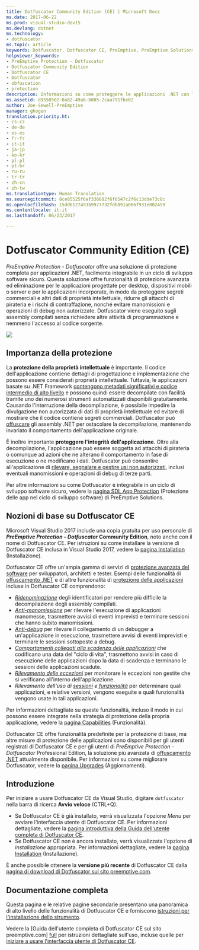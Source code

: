 ```yaml
---
title: Dotfuscator Community Edition (CE) | Microsoft Docs
ms.date: 2017-06-22
ms.prod: visual-studio-dev15
ms.devlang: dotnet
ms.technology:
- dotfuscator
ms.topic: article
keywords: Dotfuscator, Dotfuscator CE, PreEmptive, PreEmptive Solutions, PreEmptive Protection, protezione, community edition, offuscamento, .NET, gratuito, Visual Studio 2017
helpviewer_keywords:
- PreEmptive Protection - Dotfuscator
- Dotfuscator Community Edition
- Dotfuscator CE
- Dotfuscator
- obfuscation
- protection
description: Informazioni su come proteggere le applicazioni .NET con la versione gratuita di Dotfuscator Community Edition inclusa in Visual Studio 2017.
ms.assetid: d9550502-0a82-49a6-b005-2caa791fbe02
author: Joe-Sewell-PreEmptive
manager: ghogen
translation.priority.ht:
- cs-cz
- de-de
- es-es
- fr-fr
- it-it
- ja-jp
- ko-kr
- pl-pl
- pt-br
- ru-ru
- tr-tr
- zh-cn
- zh-tw
ms.translationtype: Human Translation
ms.sourcegitcommit: 8ce85525f6af336682f6f8547c2f6c13dde73c8c
ms.openlocfilehash: 15dd6127493b9977732fdb891a086f931e002459
ms.contentlocale: it-it
ms.lasthandoff: 06/23/2017

---
```


# <a name="dotfuscator-community-edition-ce"></a>Dotfuscator Community Edition (CE)

*PreEmptive Protection - Dotfuscator* offre una soluzione di protezione completa per applicazioni .NET, facilmente integrabile in un ciclo di sviluppo software sicuro.
Questa soluzione offre funzionalità di protezione avanzata ed eliminazione per le applicazioni progettate per desktop, dispositivi mobili o server e per le applicazioni incorporate, in modo da proteggere segreti commerciali e altri dati di proprietà intellettuale, ridurre gli attacchi di pirateria e i rischi di contraffazione, nonché evitare manomissioni e operazioni di debug non autorizzate.
Dotfuscator viene eseguito sugli assembly compilati senza richiedere altre attività di programmazione e nemmeno l'accesso al codice sorgente.

![](media/header.svg)

## <a name="why-protection-matters"></a>Importanza della protezione

La **protezione della proprietà intellettuale** è importante.
Il codice dell'applicazione contiene dettagli di progettazione e implementazione che possono essere considerati proprietà intellettuale.
Tuttavia, le applicazioni basate su .NET Framework [contengono metadati significativi e codice intermedio di alto livello][assemblies] e possono quindi essere decompilate con facilità tramite uno dei numerosi strumenti automatizzati disponibili gratuitamente.
Causando l'interruzione della decompilazione, è possibile impedire la divulgazione non autorizzata di dati di proprietà intellettuale ed evitare di mostrare che il codice contiene segreti commerciali.
Dotfuscator può [offuscare][obfuscation] gli assembly .NET per ostacolare la decompilazione, mantenendo invariato il comportamento dell'applicazione originale.

È inoltre importante **proteggere l'integrità dell'applicazione**.
Oltre alla decompilazione, l'applicazione può essere soggetta ad attacchi di pirateria o comunque ad azioni che ne alterano il comportamento in fase di esecuzione o ne modificano i dati.
Dotfuscator può consentire all'applicazione di [rilevare, segnalare e gestire usi non autorizzati][checks], inclusi eventuali manomissioni e operazioni di debug di terze parti.

Per altre informazioni su come Dotfuscator è integrabile in un ciclo di sviluppo software sicuro, vedere la [pagina SDL App Protection][sdl-protection] (Protezione delle app nel ciclo di sviluppo software) di PreEmptive Solutions.

## <a name="about-dotfuscator-ce"></a>Nozioni di base su Dotfuscator CE

Microsoft Visual Studio 2017 include una copia gratuita per uso personale di ***PreEmptive Protection - Dotfuscator* Community Edition**, noto anche con il nome di Dotfuscator CE.
Per istruzioni su come installare la versione di Dotfuscator CE inclusa in Visual Studio 2017, vedere la [pagina Installation][install] (Installazione).

Dotfuscator CE offre un'ampia gamma di servizi di [protezione avanzata del software][software-protection] per sviluppatori, architetti e tester.
Esempi delle funzionalità di [offuscamento .NET][obfuscation] e di altre funzionalità di [protezione delle applicazioni][app-protection] incluse in Dotfuscator CE comprendono:

* *[Ridenominazione][renaming]* degli identificatori per rendere più difficile la decompilazione degli assembly compilati.
* *[Anti-manomissione][tamper]* per rilevare l'esecuzione di applicazioni manomesse, trasmettere avvisi di eventi imprevisti e terminare sessioni che hanno subito manomissioni.
* *[Anti-debug][debug]* per rilevare il collegamento di un debugger a un'applicazione in esecuzione, trasmettere avvisi di eventi imprevisti e terminare le sessioni sottoposte a debug.
* *[Comportamenti collegati alla scadenza delle applicazioni][shelflife]* che codificano una data del "ciclo di vita", trasmettono avvisi in caso di esecuzione delle applicazioni dopo la data di scadenza e terminano le sessioni delle applicazioni scadute.
* *[Rilevamento delle eccezioni][exceptions]* per monitorare le eccezioni non gestite che si verificano all'interno dell'applicazione.
* *Rilevamento dell'uso di [sessioni][sessions] e [funzionalità][features]* per determinare quali applicazioni, e relative versioni, vengono eseguite e quali funzionalità vengono usate in tali applicazioni.

Per informazioni dettagliate su queste funzionalità, incluso il modo in cui possono essere integrate nella strategia di protezione della propria applicazione, vedere la [pagina Capabilities][capabilities] (Funzionalità).

Dotfuscator CE offre funzionalità predefinite per la protezione di base,
ma altre misure di protezione delle applicazioni sono disponibili per gli utenti registrati di Dotfuscator CE e per gli utenti di *PreEmptive Protection - Dotfuscator* Professional Edition, la soluzione più avanzata di [offuscamento .NET][net-obfuscator] attualmente disponibile.
Per informazioni su come migliorare Dotfuscator, vedere la [pagina Upgrades][upgrades] (Aggiornamenti).

## <a name="getting-started"></a>Introduzione

Per iniziare a usare Dotfuscator CE da Visual Studio, digitare `dotfuscator` nella barra di ricerca **Avvio veloce** (CTRL+Q).

* Se Dotfuscator CE è già installato, verrà visualizzata l'opzione *Menu* per avviare l'interfaccia utente di Dotfuscator CE. Per informazioni dettagliate, vedere la [pagina introduttiva della Guida dell'utente completa di Dotfuscator CE][get-started].
* Se Dotfuscator CE non è ancora installato, verrà visualizzata l'opzione di *installazione* appropriata. Per informazioni dettagliate, vedere la [pagina Installation][install] (Installazione).

È anche possibile ottenere la **versione più recente** di Dotfuscator CE dalla [pagina di download di Dotfuscator sul sito preemptive.com][download].

## <a name="full-documentation"></a>Documentazione completa

Questa pagina e le relative pagine secondarie presentano una panoramica di alto livello delle funzionalità di Dotfuscator CE e forniscono [istruzioni per l'installazione dello strumento][install].

Vedere la [Guida dell'utente completa di Dotfuscator CE sul sito preemptive.com] [ full] per istruzioni dettagliate sull'uso, incluse quelle per [iniziare a usare l'interfaccia utente di Dotfuscator CE][get-started].

<!-- Copyright © 2017 PreEmptive Solutions, LLC -->

[assemblies]: https://docs.microsoft.com/en-us/dotnet/standard/assembly-format
[software-protection]: https://www.preemptive.com/software-protection
[obfuscation]: https://www.preemptive.com/obfuscation
[app-protection]: https://www.preemptive.com/application-protection
[sdl-protection]: https://www.preemptive.com/solutions/SDL-App-Protection
[net-obfuscator]: https://www.preemptive.com/products/dotfuscator/overview
[download]: https://www.preemptive.com/products/dotfuscator/downloads

[install]: install.md
[capabilities]: capabilities.md
[upgrades]: upgrades.md

[get-started]: https://www.preemptive.com/dotfuscator/ce/docs/help/gui_getstarted.html

[renaming]: https://www.preemptive.com/dotfuscator/ce/docs/help/obfuscation_renaming.html

[checks]: https://www.preemptive.com/dotfuscator/ce/docs/help/checks_overview.html
[tamper]: https://www.preemptive.com/dotfuscator/ce/docs/help/checks_tamper.html
[debug]: https://www.preemptive.com/dotfuscator/ce/docs/help/checks_debug.html
[shelflife]: https://www.preemptive.com/dotfuscator/ce/docs/help/checks_shelflife.html

[exceptions]: https://www.preemptive.com/dotfuscator/ce/docs/help/analytics_exceptions.html
[sessions]: https://www.preemptive.com/dotfuscator/ce/docs/help/analytics_sessions.html
[features]: https://www.preemptive.com/dotfuscator/ce/docs/help/analytics_features.html

[full]: https://www.preemptive.com/dotfuscator/ce/docs/help/index.html

